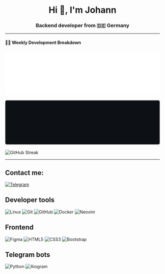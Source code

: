 <h1 align="center">Hi 👋, I'm Johann</h1>
<h3 align="center">Backend developer from 🇩🇪 Germany</h3>

---

#### 🏊‍♂️ Weekly Development Breakdown

![light](https://raw.githubusercontent.com/gakawarstone/gakawarstone/master/images/wakatime_weekly_language_stats.svg#gh-light-mode-only)

![dark](https://raw.githubusercontent.com/gakawarstone/gakawarstone/master/images/wakatime_weekly_language_stats_black.svg#gh-dark-mode-only)

![GitHub Streak](http://github-readme-streak-stats.herokuapp.com?user=Gakawarstone&theme=github-dark&hide_border=true&date_format=M%20j%5B%2C%20Y%5D)

---

## Contact me:

[![Telegram](https://img.shields.io/badge/Gakawarstone-2CA5E0?style=for-the-badge&logo=telegram&logoColor=white)](https://t.me/gakawarstone)

## Developer tools

![Linux](https://img.shields.io/badge/Linux-FCC624?style=for-the-badge&logo=linux&logoColor=black)
![Git](https://img.shields.io/badge/git-%23F05033.svg?style=for-the-badge&logo=git&logoColor=white)
![GitHub](https://img.shields.io/badge/github-%23121011.svg?style=for-the-badge&logo=github&logoColor=white)
![Docker](https://img.shields.io/badge/docker-%230db7ed.svg?style=for-the-badge&logo=docker&logoColor=white)
![Neovim](https://img.shields.io/badge/NeoVim-%2357A143.svg?&style=for-the-badge&logo=neovim&logoColor=white)

## Frontend

![Figma](https://img.shields.io/badge/figma-%23F24E1E.svg?style=for-the-badge&logo=figma&logoColor=white)
![HTML5](https://img.shields.io/badge/html5-%23E34F26.svg?style=for-the-badge&logo=html5&logoColor=white)
![CSS3](https://img.shields.io/badge/css3-%231572B6.svg?style=for-the-badge&logo=css3&logoColor=white)
![Bootstrap](https://img.shields.io/badge/bootstrap-%23563D7C.svg?style=for-the-badge&logo=bootstrap&logoColor=white)

## Telegram bots

![Python](https://img.shields.io/badge/python-3670A0?style=for-the-badge&logo=python&logoColor=ffdd54)
![Aiogram](https://img.shields.io/badge/aiogram-2ca5e0?style=for-the-badge&logo=python&logoColor=white)

